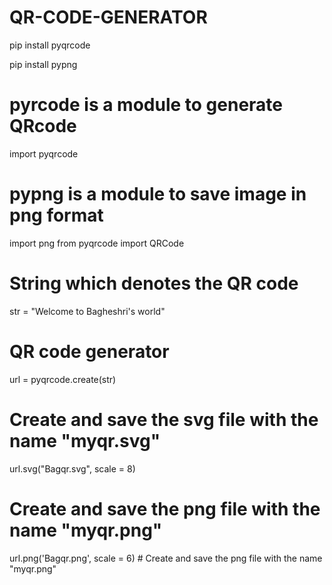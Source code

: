 # QR-CODE-GENERATOR

pip install pyqrcode

pip install pypng

# pyrcode is a module to generate QRcode
import pyqrcode

# pypng is a module to save image in png format
import png 
from pyqrcode import QRCode

# String which denotes the QR code
str = "Welcome to Bagheshri's world"
# QR code generator  
url = pyqrcode.create(str)

# Create and save the svg file with the name "myqr.svg"
url.svg("Bagqr.svg", scale = 8) 

# Create and save the png file with the name "myqr.png"  
url.png('Bagqr.png', scale = 6) # Create and save the png file with the name "myqr.png"





